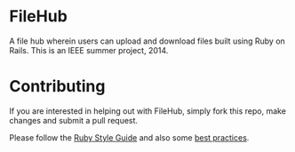 FileHub
=======

A file hub wherein users can upload and download files built using Ruby on Rails. 
This is an IEEE summer project, 2014.

Contributing
============

If you are interested in helping out with FileHub, simply fork this repo, make changes and submit a pull request.

Please follow the <a href="https://github.com/bbatsov/ruby-style-guide">Ruby Style Guide</a> and also some <a href="http://www.sitepoint.com/10-ruby-on-rails-best-practices/">best practices</a>.
